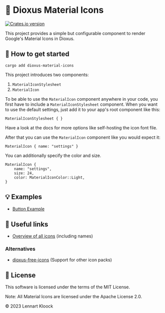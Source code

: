 # 🧬 Dioxus Material Icons

<a href="https://crates.io/crates/dioxus-material-icons">
    <img src="https://img.shields.io/crates/v/dioxus-material-icons.svg" alt="Crates.io version" />
</a>

This project provides a simple but configurable component to render Google's Material Icons in Dioxus.

## 🚀 How to get started

`cargo add dioxus-material-icons`

This project introduces two components:

1. `MaterialIconStylesheet`
2. `MaterialIcon`

To be able to use the `MaterialIcon` component anywhere in your code, you first have to include
a `MaterialIconStylesheet` component. When you want to use the default settings, just add it to your app's root
component like this:

```
MaterialIconStylesheet { }
```

Have a look at the docs for more options like self-hosting the icon font file.

After that you can use the `MaterialIcon` component like you would expect it:

```
MaterialIcon { name: "settings" }
```

You can additionally specify the color and size.

```
MaterialIcon {
    name: "settings",
    size: 24,
    color: MaterialIconColor::Light,
}
```

## 💡 Examples

- [Button Example](https://github.com/lennartkloock/dioxus-material-icons/blob/main/examples/button.rs)

## 🔗 Useful links

- [Overview of all icons](https://fonts.google.com/icons?selected=Material+Icons) (including names)

### Alternatives

- [dioxus-free-icons](https://crates.io/crates/dioxus-free-icons) (Support for other icon packs)

## 📜 License

This software is licensed under the terms of the MIT License.

Note: All Material Icons are licensed under the Apache License 2.0.

&copy; 2023 Lennart Kloock
